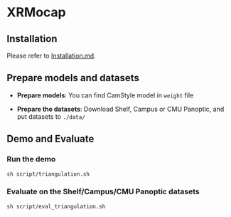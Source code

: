 # XRMocap

## Installation

Please refer to [Installation.md](./docs/Installation.md).

## Prepare models and datasets

 -  **Prepare models**:
You can find CamStyle model in `weight` file

 - **Prepare the datasets**:
Download Shelf, Campus or CMU Panoptic, and put datasets to `./data/`

## Demo and Evaluate

### Run the demo
```
sh script/triangulation.sh
```

### Evaluate on the Shelf/Campus/CMU Panoptic datasets
```
sh script/eval_triangulation.sh
```
